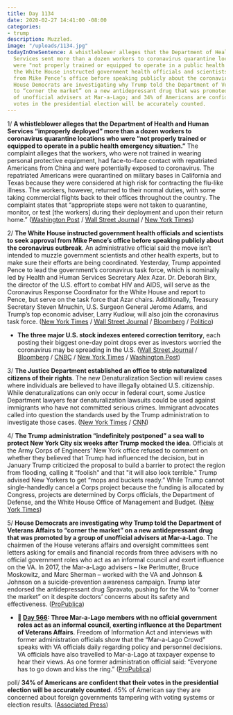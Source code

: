 ```yaml
---
title: Day 1134
date: 2020-02-27 14:41:00 -08:00
categories:
- trump
description: Muzzled.
image: "/uploads/1134.jpg"
todayInOneSentence: A whistleblower alleges that the Department of Health and Human
  Services sent more than a dozen workers to coronavirus quarantine locations who
  were "not properly trained or equipped to operate in a public health emergency situation";
  the White House instructed government health officials and scientists to seek approval
  from Mike Pence’s office before speaking publicly about the coronavirus outbreak;
  House Democrats are investigating why Trump told the Department of Veterans Affairs
  to “corner the market” on a new antidepressant drug that was promoted by a group
  of unofficial advisers at Mar-a-Lago; and 34% of Americans are confident that their
  votes in the presidential election will be accurately counted.
---
```


1/ **A whistleblower alleges that the Department of Health and Human Services “improperly deployed” more than a dozen workers to coronavirus quarantine locations who were “not properly trained or equipped to operate in a public health emergency situation.”** The complaint alleges that the workers, who were not trained in wearing personal protective equipment, had face-to-face contact with repatriated Americans from China and were potentially exposed to coronavirus. The repatriated Americans were quarantined on military bases in California and Texas because they were considered at high risk for contracting the flu-like illness. The workers, however, returned to their normal duties, with some taking commercial flights back to their offices throughout the country. The complaint states that “appropriate steps were not taken to quarantine, monitor, or test \[the workers\] during their deployment and upon their return home.” ([Washington Post](https://www.washingtonpost.com/health/2020/02/27/us-workers-without-protective-gear-assisted-coronavirus-evacuees-hhs-whistleblower-says/) / [Wall Street Journal](https://www.wsj.com/articles/whistleblower-says-federal-employees-flown-from-coronavirus-sites-didnt-follow-safety-protocols-11582840144) / [New York Times](https://www.nytimes.com/2020/02/27/us/politics/coronavirus-us-whistleblower.html))

2/ **The White House instructed government health officials and scientists to seek approval from Mike Pence’s office before speaking publicly about the coronavirus outbreak**. An administrative official said the move isn’t intended to muzzle government scientists and other health experts, but to make sure their efforts are being coordinated. Yesterday, Trump appointed Pence to lead the government’s coronavirus task force, which is nominally led by Health and Human Services Secretary Alex Azar. Dr. Deborah Birx, the director of the U.S. effort to combat HIV and AIDS, will serve as the Coronavirus Response Coordinator for the White House and report to Pence, but serve on the task force that Azar chairs. Additionally, Treasury Secretary Steven Mnuchin, U.S. Surgeon General Jerome Adams, and Trump’s top economic adviser, Larry Kudlow, will also join the coronavirus task force. ([New York Times](https://www.nytimes.com/2020/02/27/us/politics/us-coronavirus-pence.html) / [Wall Street Journal](https://www.wsj.com/articles/white-house-wants-signoff-on-coronavirus-messaging-11582832832) / [Bloomberg](https://www.bloomberg.com/news/articles/2020-02-27/pence-picks-top-u-s-aids-official-for-coronavirus-response) / [Politico](https://www.politico.com/news/2020/02/27/white-house-coronavirus-response-debbie-birx-117893))

* **The three major U.S. stock indexes entered correction territory**, each posting their biggest one-day point drops ever as investors worried the coronavirus may be spreading in the U.S. ([Wall Street Journal](https://www.wsj.com/articles/global-stocks-extend-declines-as-coronavirus-concerns-mount-11582784087) / [Bloomberg](https://www.bloomberg.com/news/articles/2020-02-26/asia-stocks-point-to-cautious-start-on-virus-fears-markets-wrap) / [CNBC](https://www.cnbc.com/2020/02/26/dow-futures-fall-after-microsoft-issues-coronavirus-warning.html) / [New York Times](https://www.nytimes.com/2020/02/27/business/stock-market-coronavirus.html) / [Washington Post](https://www.washingtonpost.com/business/2020/02/27/stock-market-dow-coronavirus/))

3/ **The Justice Department established an office to strip naturalized citizens of their rights**. The new Denaturalization Section will review cases where individuals are believed to have illegally obtained U.S. citizenship. While denaturalizations can only occur in federal court, some Justice Department lawyers fear denaturalization lawsuits could be used against immigrants who have not committed serious crimes. Immigrant advocates called into question the standards used by the Trump administration to investigate those cases. ([New York Times](https://www.nytimes.com/2020/02/26/us/politics/denaturalization-immigrants-justice-department.html) / [CNN](https://www.cnn.com/2020/02/26/politics/justice-department-denaturalization-cases/index.html))

4/ **The Trump administration “indefinitely postponed” a sea wall to protect New York City six weeks after Trump mocked the idea**. Officials at the Army Corps of Engineers’ New York office refused to comment on whether they believed that Trump had influenced the decision, but in January Trump criticized the proposal to build a barrier to protect the region from flooding, calling it “foolish" and that "it will also look terrible." Trump advised New Yorkers to get “mops and buckets ready.” While Trump cannot single-handedly cancel a Corps project because the funding is allocated by Congress, projects are determined by Corps officials, the Department of Defense, and the White House Office of Management and Budget. ([New York Times](https://www.nytimes.com/2020/02/25/nyregion/sea-wall-nyc.html))

5/ **House Democrats are investigating why Trump told the Department of Veterans Affairs to “corner the market” on a new antidepressant drug that was promoted by a group of unofficial advisers at Mar-a-Lago**. The chairmen of the House veterans affairs and oversight committees sent letters asking for emails and financial records from three advisers with no official government roles who act as an informal council and exert influence on the VA. In 2017, the Mar-a-Lago advisers – Ike Perlmutter, Bruce Moskowitz, and Marc Sherman – worked with the VA and Johnson & Johnson on a suicide-prevention awareness campaign. Trump later endorsed the antidepressant drug Spravato, pushing for the VA to “corner the market” on it despite doctors’ concerns about its safety and effectiveness. ([ProPublica](https://www.propublica.org/article/donald-trump-veterans-spravato-antidepressant-johnson-and-johnson))

* **📌 [Day 566](https://whatthefuckjusthappenedtoday.com/2018/08/08/day-566/#6-three-mar-a-lago-members-with-no-o): Three Mar-a-Lago members with no official government roles act as an informal council, exerting influence at the Department of Veterans Affairs**. Freedom of Information Act and interviews with former administration officials show that the “Mar-a-Lago Crowd” speaks with VA officials daily regarding policy and personnel decisions. VA officials have also travelled to Mar-a-Lago at taxpayer expense to hear their views. As one former administration official said: “Everyone has to go down and kiss the ring.” ([ProPublica](https://www.propublica.org/article/ike-perlmutter-bruce-moskowitz-marc-sherman-shadow-rulers-of-the-va))

poll/ **34% of Americans are confident that their votes in the presidential election will be accurately counted**. 45% of American say they are concerned about foreign governments tampering with voting systems or election results. ([Associated Press](https://apnews.com/30f3f90a6e3704bf3995311390b6199e))